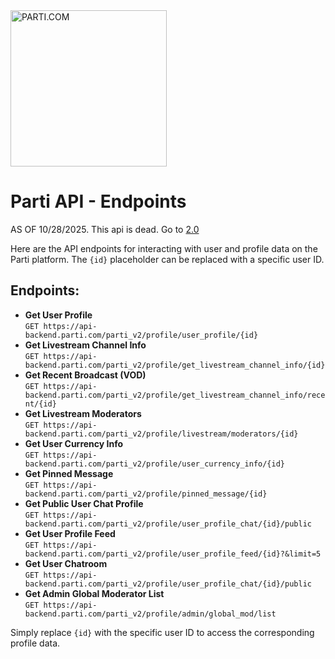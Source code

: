 <!DOCTYPE html>
<html lang="en">
<head>
    <meta charset="UTF-8">
    <meta name="viewport" content="width=device-width, initial-scale=1.0">
</head>
<body>
    <img src="https://github.com/user-attachments/assets/8aefdbc2-8e48-43e9-a549-6df85a4424ac" alt="PARTI.COM" width="250" height="250">
    <h1>Parti API - Endpoints</h1>
        <p>AS OF  10/28/2025. This api is dead. Go to <a href="https://github.com/Riotcoke123/PARTI.COMAPIV2">2.0</a>
    <p>Here are the API endpoints for interacting with user and profile data on the Parti platform. The <code>{id}</code> placeholder can be replaced with a specific user ID.</p>
    <h2>Endpoints:</h2>
    <ul>
        <li><b>Get User Profile</b><br>
            <code>GET https://api-backend.parti.com/parti_v2/profile/user_profile/{id}</code>
        </li>
        <li><b>Get Livestream Channel Info</b><br>
            <code>GET https://api-backend.parti.com/parti_v2/profile/get_livestream_channel_info/{id}</code>
        </li>
        <li><b>Get Recent Broadcast (VOD)</b><br>
            <code>GET https://api-backend.parti.com/parti_v2/profile/get_livestream_channel_info/recent/{id}</code>
        </li>
        <li><b>Get Livestream Moderators</b><br>
            <code>GET https://api-backend.parti.com/parti_v2/profile/livestream/moderators/{id}</code>
        </li>
        <li><b>Get User Currency Info</b><br>
            <code>GET https://api-backend.parti.com/parti_v2/profile/user_currency_info/{id}</code>
        </li>
        <li><b>Get Pinned Message</b><br>
            <code>GET https://api-backend.parti.com/parti_v2/profile/pinned_message/{id}</code>
        </li>
        <li><b>Get Public User Chat Profile</b><br>
            <code>GET https://api-backend.parti.com/parti_v2/profile/user_profile_chat/{id}/public</code>
        </li>
        <li><b>Get User Profile Feed</b><br>
            <code>GET https://api-backend.parti.com/parti_v2/profile/user_profile_feed/{id}?&limit=5</code>
        </li>
        <li><b>Get User Chatroom</b><br>
            <code>GET https://api-backend.parti.com/parti_v2/profile/user_profile_chat/{id}/public</code>
        </li>
        <li><b>Get Admin Global Moderator List</b><br>
            <code>GET https://api-backend.parti.com/parti_v2/profile/admin/global_mod/list</code>
        </li>
    </ul>
    <p>Simply replace <code>{id}</code> with the specific user ID to access the corresponding profile data.</p>
</body>
</html>
